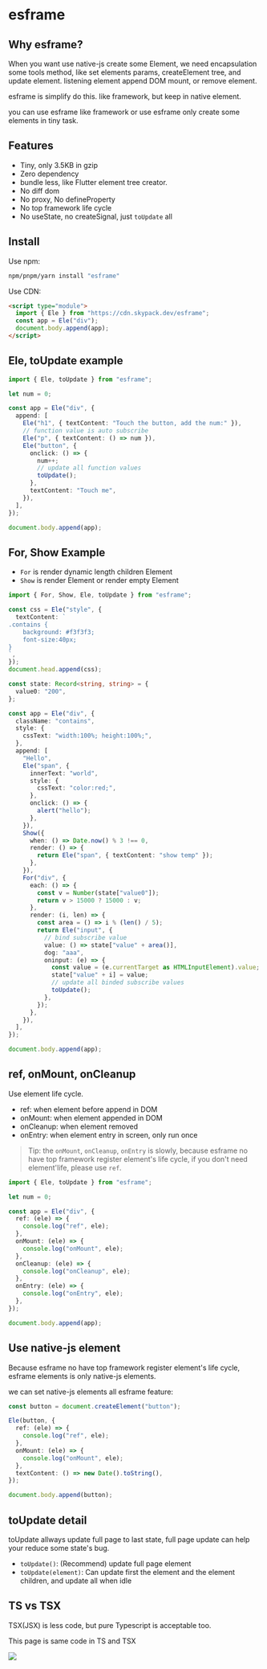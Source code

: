 # esframe

## Why esframe?

When you want use native-js create some Element, we need encapsulation some tools method, like set elements params, createElement tree, and update element. listening element append DOM mount, or remove element.

esframe is simplify do this. like framework, but keep in native element.

you can use esframe like framework or use esframe only create some elements in tiny task.

## Features

- Tiny, only 3.5KB in gzip
- Zero dependency
- bundle less, like Flutter element tree creator.
- No diff dom
- No proxy, No defineProperty
- No top framework life cycle
- No useState, no createSignal, just `toUpdate` all

## Install

Use npm:

```sh
npm/pnpm/yarn install "esframe"
```

Use CDN:

```html
<script type="module">
  import { Ele } from "https://cdn.skypack.dev/esframe";
  const app = Ele("div");
  document.body.append(app);
</script>
```

## Ele, toUpdate example

```ts
import { Ele, toUpdate } from "esframe";

let num = 0;

const app = Ele("div", {
  append: [
    Ele("h1", { textContent: "Touch the button, add the num:" }),
    // function value is auto subscribe
    Ele("p", { textContent: () => num }),
    Ele("button", {
      onclick: () => {
        num++;
        // update all function values
        toUpdate();
      },
      textContent: "Touch me",
    }),
  ],
});

document.body.append(app);
```

## For, Show Example

- `For` is render dynamic length children Element
- `Show` is render Element or render empty Element

```ts
import { For, Show, Ele, toUpdate } from "esframe";

const css = Ele("style", {
  textContent: `
.contains {
	background: #f3f3f3;
	font-size:40px;
}
`,
});
document.head.append(css);

const state: Record<string, string> = {
  value0: "200",
};

const app = Ele("div", {
  className: "contains",
  style: {
    cssText: "width:100%; height:100%;",
  },
  append: [
    "Hello",
    Ele("span", {
      innerText: "world",
      style: {
        cssText: "color:red;",
      },
      onclick: () => {
        alert("hello");
      },
    }),
    Show({
      when: () => Date.now() % 3 !== 0,
      render: () => {
        return Ele("span", { textContent: "show temp" });
      },
    }),
    For("div", {
      each: () => {
        const v = Number(state["value0"]);
        return v > 15000 ? 15000 : v;
      },
      render: (i, len) => {
        const area = () => i % (len() / 5);
        return Ele("input", {
          // bind subscribe value
          value: () => state["value" + area()],
          dog: "aaa",
          oninput: (e) => {
            const value = (e.currentTarget as HTMLInputElement).value;
            state["value" + i] = value;
            // update all binded subscribe values
            toUpdate();
          },
        });
      },
    }),
  ],
});

document.body.append(app);
```

## ref, onMount, onCleanup

Use element life cycle.

- ref: when element before append in DOM
- onMount: when element appended in DOM
- onCleanup: when element removed
- onEntry: when element entry in screen, only run once

> Tip: the `onMount`, `onCleanup`, `onEntry` is slowly, because esframe no have top framework register element's life cycle, if you don't need element'life, please use `ref`.

```ts
import { Ele, toUpdate } from "esframe";

let num = 0;

const app = Ele("div", {
  ref: (ele) => {
    console.log("ref", ele);
  },
  onMount: (ele) => {
    console.log("onMount", ele);
  },
  onCleanup: (ele) => {
    console.log("onCleanup", ele);
  },
  onEntry: (ele) => {
    console.log("onEntry", ele);
  },
});

document.body.append(app);
```

## Use native-js element

Because esframe no have top framework register element's life cycle, esframe elements is only native-js elements.

we can set native-js elements all esframe feature:

```ts
const button = document.createElement("button");

Ele(button, {
  ref: (ele) => {
    console.log("ref", ele);
  },
  onMount: (ele) => {
    console.log("onMount", ele);
  },
  textContent: () => new Date().toString(),
});

document.body.append(button);
```

## toUpdate detail

toUpdate allways update full page to last state, full page update can help your reduce some state's bug.

- `toUpdate()`: (Recommend) update full page element
- `toUpdate(element)`: Can update first the element and the element children, and update all when idle

## TS vs TSX

TSX(JSX) is less code, but pure Typescript is acceptable too.

This page is same code in TS and TSX

![](./ts-vs-tsx.png)
